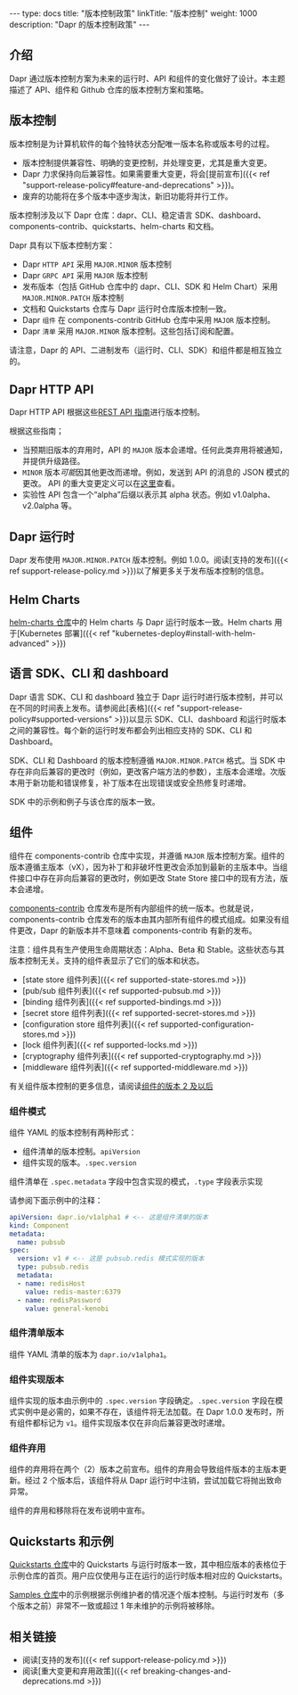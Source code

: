 <Meaning-Based Translation>
---
type: docs
title: "版本控制政策"
linkTitle: "版本控制"
weight: 1000
description: "Dapr 的版本控制政策"
---

## 介绍
Dapr 通过版本控制方案为未来的运行时、API 和组件的变化做好了设计。本主题描述了 API、组件和 Github 仓库的版本控制方案和策略。

## 版本控制
版本控制是为计算机软件的每个独特状态分配唯一版本名称或版本号的过程。
- 版本控制提供兼容性、明确的变更控制，并处理变更，尤其是重大变更。
- Dapr 力求保持向后兼容性。如果需要重大变更，将会[提前宣布]({{< ref "support-release-policy#feature-and-deprecations" >}})。
- 废弃的功能将在多个版本中逐步淘汰，新旧功能将并行工作。

版本控制涉及以下 Dapr 仓库：dapr、CLI、稳定语言 SDK、dashboard、components-contrib、quickstarts、helm-charts 和文档。

Dapr 具有以下版本控制方案：
- Dapr `HTTP API` 采用 `MAJOR.MINOR` 版本控制
- Dapr `GRPC API` 采用 `MAJOR` 版本控制
- 发布版本（包括 GitHub 仓库中的 dapr、CLI、SDK 和 Helm Chart）采用 `MAJOR.MINOR.PATCH` 版本控制
- 文档和 Quickstarts 仓库与 Dapr 运行时仓库版本控制一致。
- Dapr `组件` 在 components-contrib GitHub 仓库中采用 `MAJOR` 版本控制。
- Dapr `清单` 采用 `MAJOR.MINOR` 版本控制。这些包括订阅和配置。

请注意，Dapr 的 API、二进制发布（运行时、CLI、SDK）和组件都是相互独立的。

## Dapr HTTP API
Dapr HTTP API 根据这些[REST API 指南](https://github.com/microsoft/api-guidelines/blob/vNext/Guidelines.md#71-url-structure)进行版本控制。

根据这些指南；
- 当预期旧版本的弃用时，API 的 `MAJOR` 版本会递增。任何此类弃用将被通知，并提供升级路径。
- `MINOR` 版本*可能*因其他更改而递增。例如，发送到 API 的消息的 JSON 模式的更改。
API 的重大变更定义可以在[这里](https://github.com/microsoft/api-guidelines/blob/vNext/Guidelines.md#123-definition-of-a-breaking-change)查看。
- 实验性 API 包含一个“alpha”后缀以表示其 alpha 状态。例如 v1.0alpha、v2.0alpha 等。

## Dapr 运行时
Dapr 发布使用 `MAJOR.MINOR.PATCH` 版本控制。例如 1.0.0。阅读[支持的发布]({{< ref support-release-policy.md >}})以了解更多关于发布版本控制的信息。

## Helm Charts
[helm-charts 仓库](https://github.com/dapr/helm-charts)中的 Helm charts 与 Dapr 运行时版本一致。Helm charts 用于[Kubernetes 部署]({{< ref "kubernetes-deploy#install-with-helm-advanced" >}})

## 语言 SDK、CLI 和 dashboard
Dapr 语言 SDK、CLI 和 dashboard 独立于 Dapr 运行时进行版本控制，并可以在不同的时间表上发布。请参阅此[表格]({{< ref "support-release-policy#supported-versions" >}})以显示 SDK、CLI、dashboard 和运行时版本之间的兼容性。每个新的运行时发布都会列出相应支持的 SDK、CLI 和 Dashboard。

SDK、CLI 和 Dashboard 的版本控制遵循 `MAJOR.MINOR.PATCH` 格式。当 SDK 中存在非向后兼容的更改时（例如，更改客户端方法的参数），主版本会递增。次版本用于新功能和错误修复，补丁版本在出现错误或安全热修复时递增。

SDK 中的示例和例子与该仓库的版本一致。

## 组件
组件在 components-contrib 仓库中实现，并遵循 `MAJOR` 版本控制方案。组件的版本遵循主版本（vX），因为补丁和非破坏性更改会添加到最新的主版本中。当组件接口中存在非向后兼容的更改时，例如更改 State Store 接口中的现有方法，版本会递增。

[components-contrib](https://github.com/dapr/components-contrib/) 仓库发布是所有内部组件的统一版本。也就是说，components-contrib 仓库发布的版本由其内部所有组件的模式组成。如果没有组件更改，Dapr 的新版本并不意味着 components-contrib 有新的发布。

注意：组件具有生产使用生命周期状态：Alpha、Beta 和 Stable。这些状态与其版本控制无关。支持的组件表显示了它们的版本和状态。
* [state store 组件列表]({{< ref supported-state-stores.md >}})
* [pub/sub 组件列表]({{< ref supported-pubsub.md >}})
* [binding 组件列表]({{< ref supported-bindings.md >}})
* [secret store 组件列表]({{< ref supported-secret-stores.md >}})
* [configuration store 组件列表]({{< ref supported-configuration-stores.md >}})
* [lock 组件列表]({{< ref supported-locks.md >}})
* [cryptography 组件列表]({{< ref supported-cryptography.md >}})
* [middleware 组件列表]({{< ref supported-middleware.md >}})

有关组件版本控制的更多信息，请阅读[组件的版本 2 及以后](https://github.com/dapr/components-contrib/blob/master/docs/developing-component.md#version-2-and-beyond-of-a-component)

### 组件模式

组件 YAML 的版本控制有两种形式：
- 组件清单的版本控制。`apiVersion`
- 组件实现的版本。`.spec.version`

组件清单在 `.spec.metadata` 字段中包含实现的模式，`.type` 字段表示实现

请参阅下面示例中的注释：
```yaml
apiVersion: dapr.io/v1alpha1 # <-- 这是组件清单的版本
kind: Component
metadata:
  name: pubsub
spec:
  version: v1 # <-- 这是 pubsub.redis 模式实现的版本
  type: pubsub.redis
  metadata:
  - name: redisHost
    value: redis-master:6379
  - name: redisPassword
    value: general-kenobi
```

### 组件清单版本
组件 YAML 清单的版本为 `dapr.io/v1alpha1`。

### 组件实现版本
组件实现的版本由示例中的 `.spec.version` 字段确定。`.spec.version` 字段在模式实例中是必需的，如果不存在，该组件将无法加载。在 Dapr 1.0.0 发布时，所有组件都标记为 `v1`。组件实现版本仅在非向后兼容更改时递增。

### 组件弃用
组件的弃用将在两个（2）版本之前宣布。组件的弃用会导致组件版本的主版本更新。经过 2 个版本后，该组件将从 Dapr 运行时中注销，尝试加载它将抛出致命异常。

组件的弃用和移除将在发布说明中宣布。

## Quickstarts 和示例
[Quickstarts 仓库](https://github.com/dapr/quickstarts)中的 Quickstarts 与运行时版本一致，其中相应版本的表格位于示例仓库的首页。用户应仅使用与正在运行的运行时版本相对应的 Quickstarts。

[Samples 仓库](https://github.com/dapr/samples)中的示例根据示例维护者的情况逐个版本控制。与运行时发布（多个版本之前）非常不一致或超过 1 年未维护的示例将被移除。

## 相关链接
* 阅读[支持的发布]({{< ref support-release-policy.md >}})
* 阅读[重大变更和弃用政策]({{< ref breaking-changes-and-deprecations.md >}})